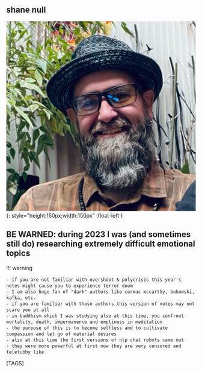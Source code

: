 
## shane null

![shane null](images/shane0.png){: style="height:150px;width:150px" .float-left }

## BE WARNED: during 2023 I was (and sometimes still do) researching extremely difficult emotional topics

!!! warning

    - if you are not familiar with overshoot & polycrisis this year's notes might cause you to experience terror doom
    - I am also huge fan of "dark" authors like cormac mccarthy, bukowski, kafka, etc.
    - if you are familiar with those authors this version of notes may not scare you at all
    - in buddhism which I was studying also at this time, you confront mortality, death, impermanence and emptiness in meditation
    - the purpose of this is to become selfless and to cultivate compassion and let go of material desires
    - also at this time the first versions of nlp chat robots came out
    - they were more powerful at first now they are very censored and teletubby like

[TAGS]
